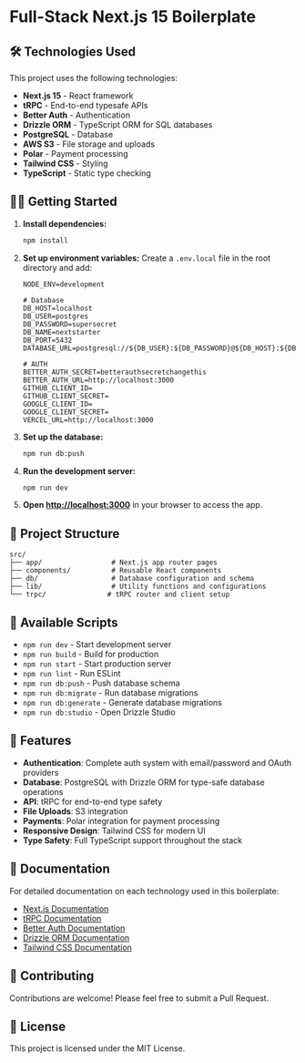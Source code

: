 # Full-Stack Next.js 15 Boilerplate

## 🛠️ Technologies Used

This project uses the following technologies:

- **Next.js 15** - React framework
- **tRPC** - End-to-end typesafe APIs
- **Better Auth** - Authentication
- **Drizzle ORM** - TypeScript ORM for SQL databases
- **PostgreSQL** - Database
- **AWS S3** - File storage and uploads
- **Polar** - Payment processing
- **Tailwind CSS** - Styling
- **TypeScript** - Static type checking

## 🏃‍♂️ Getting Started

1. **Install dependencies:**

   ```bash
   npm install
   ```

2. **Set up environment variables:**
   Create a `.env.local` file in the root directory and add:

   ```env
   NODE_ENV=development

   # Database
   DB_HOST=localhost
   DB_USER=postgres
   DB_PASSWORD=supersecret
   DB_NAME=nextstarter
   DB_PORT=5432
   DATABASE_URL=postgresql://${DB_USER}:${DB_PASSWORD}@${DB_HOST}:${DB_PORT}/${DB_NAME}

   # AUTH
   BETTER_AUTH_SECRET=betterauthsecretchangethis
   BETTER_AUTH_URL=http://localhost:3000
   GITHUB_CLIENT_ID=
   GITHUB_CLIENT_SECRET=
   GOOGLE_CLIENT_ID=
   GOOGLE_CLIENT_SECRET=
   VERCEL_URL=http://localhost:3000
   ```

3. **Set up the database:**

   ```bash
   npm run db:push
   ```

4. **Run the development server:**

   ```bash
   npm run dev
   ```

5. **Open [http://localhost:3000](http://localhost:3000)** in your browser to access the app.

## 📁 Project Structure

```
src/
├── app/                 # Next.js app router pages
├── components/          # Reusable React components
├── db/                  # Database configuration and schema
├── lib/                 # Utility functions and configurations
└── trpc/               # tRPC router and client setup
```

## 🔧 Available Scripts

- `npm run dev` - Start development server
- `npm run build` - Build for production
- `npm run start` - Start production server
- `npm run lint` - Run ESLint
- `npm run db:push` - Push database schema
- `npm run db:migrate` - Run database migrations
- `npm run db:generate` - Generate database migrations
- `npm run db:studio` - Open Drizzle Studio

## 🚀 Features

- **Authentication**: Complete auth system with email/password and OAuth providers
- **Database**: PostgreSQL with Drizzle ORM for type-safe database operations
- **API**: tRPC for end-to-end type safety
- **File Uploads**: S3 integration
- **Payments**: Polar integration for payment processing
- **Responsive Design**: Tailwind CSS for modern UI
- **Type Safety**: Full TypeScript support throughout the stack

## 📖 Documentation

For detailed documentation on each technology used in this boilerplate:

- [Next.js Documentation](https://nextjs.org/docs)
- [tRPC Documentation](https://trpc.io/docs)
- [Better Auth Documentation](https://better-auth.com/docs)
- [Drizzle ORM Documentation](https://orm.drizzle.team/docs)
- [Tailwind CSS Documentation](https://tailwindcss.com/docs)

## 🤝 Contributing

Contributions are welcome! Please feel free to submit a Pull Request.

## 📄 License

This project is licensed under the MIT License.
